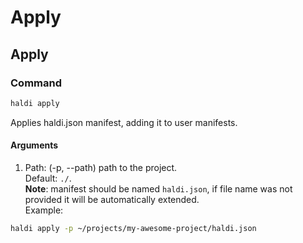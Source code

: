 # Apply

## Apply

### Command
```bash
haldi apply
```
Applies haldi.json manifest, adding it to user manifests.

#### Arguments
1. Path: (-p, --path) path to the project.  
  Default: ```./```.  
  __Note__: manifest should be named ```haldi.json```, if file name was not provided it will be automatically extended.  
  Example:
```bash
haldi apply -p ~/projects/my-awesome-project/haldi.json
```